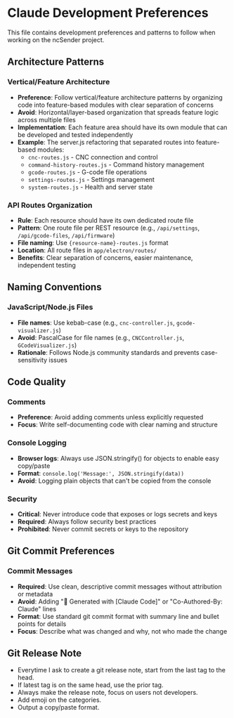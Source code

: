 # Claude Development Preferences

This file contains development preferences and patterns to follow when working on the ncSender project.

## Architecture Patterns

### Vertical/Feature Architecture
- **Preference**: Follow vertical/feature architecture patterns by organizing code into feature-based modules with clear separation of concerns
- **Avoid**: Horizontal/layer-based organization that spreads feature logic across multiple files
- **Implementation**: Each feature area should have its own module that can be developed and tested independently
- **Example**: The server.js refactoring that separated routes into feature-based modules:
  - `cnc-routes.js` - CNC connection and control
  - `command-history-routes.js` - Command history management
  - `gcode-routes.js` - G-code file operations
  - `settings-routes.js` - Settings management
  - `system-routes.js` - Health and server state

### API Routes Organization
- **Rule**: Each resource should have its own dedicated route file
- **Pattern**: One route file per REST resource (e.g., `/api/settings`, `/api/gcode-files`, `/api/firmware`)
- **File naming**: Use `{resource-name}-routes.js` format
- **Location**: All route files in `app/electron/routes/`
- **Benefits**: Clear separation of concerns, easier maintenance, independent testing

## Naming Conventions

### JavaScript/Node.js Files
- **File names**: Use kebab-case (e.g., `cnc-controller.js`, `gcode-visualizer.js`)
- **Avoid**: PascalCase for file names (e.g., `CNCController.js`, `GCodeVisualizer.js`)
- **Rationale**: Follows Node.js community standards and prevents case-sensitivity issues

## Code Quality

### Comments
- **Preference**: Avoid adding comments unless explicitly requested
- **Focus**: Write self-documenting code with clear naming and structure

### Console Logging
- **Browser logs**: Always use JSON.stringify() for objects to enable easy copy/paste
- **Format**: `console.log('Message:', JSON.stringify(data))`
- **Avoid**: Logging plain objects that can't be copied from the console

### Security
- **Critical**: Never introduce code that exposes or logs secrets and keys
- **Required**: Always follow security best practices
- **Prohibited**: Never commit secrets or keys to the repository

## Git Commit Preferences

### Commit Messages
- **Required**: Use clean, descriptive commit messages without attribution or metadata
- **Avoid**: Adding "🤖 Generated with [Claude Code]" or "Co-Authored-By: Claude" lines
- **Format**: Use standard git commit format with summary line and bullet points for details
- **Focus**: Describe what was changed and why, not who made the change

## Git Release Note

- Everytime I ask to create a git release note, start from the last tag to the head.
- If latest tag is on the same head, use the prior tag.
- Always make the release note, focus on users not developers.
- Add emoji on the categories.
- Output a copy/paste format.